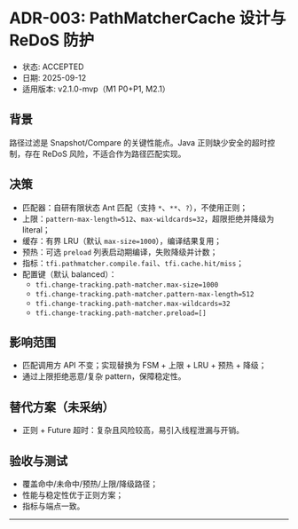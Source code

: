 # ADR-003: PathMatcherCache 设计与 ReDoS 防护

- 状态: ACCEPTED
- 日期: 2025-09-12
- 适用版本: v2.1.0-mvp（M1 P0+P1, M2.1）

## 背景
路径过滤是 Snapshot/Compare 的关键性能点。Java 正则缺少安全的超时控制，存在 ReDoS 风险，不适合作为路径匹配实现。

## 决策
- 匹配器：自研有限状态 Ant 匹配（支持 `*`、`**`、`?`），不使用正则；
- 上限：`pattern-max-length=512`、`max-wildcards=32`，超限拒绝并降级为 literal；
- 缓存：有界 LRU（默认 `max-size=1000`），编译结果复用；
- 预热：可选 `preload` 列表启动期编译，失败降级并计数；
- 指标：`tfi.pathmatcher.compile.fail`、`tfi.cache.hit/miss`；
- 配置键（默认 balanced）：
  - `tfi.change-tracking.path-matcher.max-size=1000`
  - `tfi.change-tracking.path-matcher.pattern-max-length=512`
  - `tfi.change-tracking.path-matcher.max-wildcards=32`
  - `tfi.change-tracking.path-matcher.preload=[]`

## 影响范围
- 匹配调用方 API 不变；实现替换为 FSM + 上限 + LRU + 预热 + 降级；
- 通过上限拒绝恶意/复杂 pattern，保障稳定性。

## 替代方案（未采纳）
- 正则 + Future 超时：复杂且风险较高，易引入线程泄漏与开销。

## 验收与测试
- 覆盖命中/未命中/预热/上限/降级路径；
- 性能与稳定性优于正则方案；
- 指标与端点一致。

---

